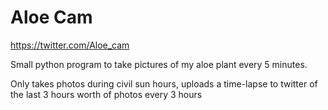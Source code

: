 # Aloe Cam

https://twitter.com/Aloe_cam

Small python program to take pictures of my aloe plant every 5 minutes.

Only takes photos during civil sun hours, uploads a time-lapse to twitter of the last 3 hours worth of photos every 3 hours
